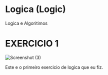 # Logica (Logic)
 Logica e Algoritimos
# EXERCICIO 1

![Screenshot (3)](https://user-images.githubusercontent.com/100607009/164982993-8617cca4-a4a5-4d24-ab64-29bf9202ca00.png)

Este e o primeiro exercicio de logica que eu fiz.
